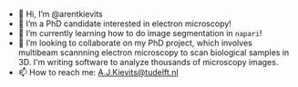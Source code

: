 - 👋 Hi, I’m @arentkievits
- 👀 I’m a PhD candidate interested in electron microscopy!
- 🌱 I’m currently learning how to do image segmentation in `napari`!
- 💞️ I’m looking to collaborate on my PhD project, which involves multibeam scannning electron microscopy to scan biological samples in 3D. I'm writing software to analyze thousands of microscopy images.
- 📫 How to reach me: A.J.Kievits@tudelft.nl
